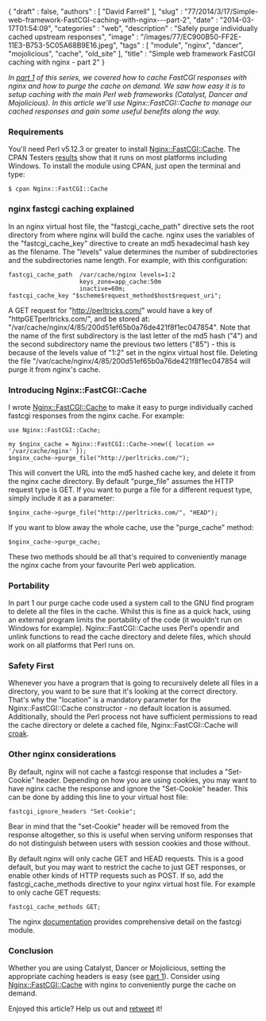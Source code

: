 {
   "draft" : false,
   "authors" : [
      "David Farrell"
   ],
   "slug" : "77/2014/3/17/Simple-web-framework-FastCGI-caching-with-nginx---part-2",
   "date" : "2014-03-17T01:54:09",
   "categories" : "web",
   "description" : "Safely purge individually cached upstream responses",
   "image" : "/images/77/EC900B50-FF2E-11E3-B753-5C05A68B9E16.jpeg",
   "tags" : [
      "module",
      "nginx",
      "dancer",
      "mojolicious",
      "cache",
      "old_site"
   ],
   "title" : "Simple web framework FastCGI caching with nginx - part 2"
}


*In [part 1](http://perltricks.com/article/76/2014/3/11/Simple-web-framework-FastCGI-caching-with-nginx-part-1) of this series, we covered how to cache FastCGI responses with nginx and how to purge the cache on demand. We saw how easy it is to setup caching with the main Perl web frameworks (Catalyst, Dancer and Mojolicious). In this article we'll use Nginx::FastCGI::Cache to manage our cached responses and gain some useful benefits along the way.*

### Requirements

You'll need Perl v5.12.3 or greater to install [Nginx::FastCGI::Cache](https://metacpan.org/pod/Nginx::FastCGI::Cache). The CPAN Testers [results](http://matrix.cpantesters.org/?dist=Nginx-FastCGI-Cache+0.008) show that it runs on most platforms including Windows. To install the module using CPAN, just open the terminal and type:

``` prettyprint
$ cpan Nginx::FastCGI::Cache
```

### nginx fastcgi caching explained

In an nginx virtual host file, the "fastcgi\_cache\_path" directive sets the root directory from where nginx will build the cache. nginx uses the variables of the "fastcgi\_cache\_key" directive to create an md5 hexadecimal hash key as the filename. The "levels" value determines the number of subdirectories and the subdirectories name length. For example, with this configuration:

``` prettyprint
fastcgi_cache_path  /var/cache/nginx levels=1:2
                    keys_zone=app_cache:50m
                    inactive=60m;
fastcgi_cache_key "$scheme$request_method$host$request_uri";
```

A GET request for "http://perltricks.com/" would have a key of "httpGETperltricks.com/", and be stored at: "/var/cache/nginx/4/85/200d51ef65b0a76de421f8f1ec047854". Note that the name of the first subdirectory is the last letter of the md5 hash ("4") and the second subdirectory name the previous two letters ("85") - this is because of the levels value of "1:2" set in the nginx virtual host file. Deleting the file "/var/cache/nginx/4/85/200d51ef65b0a76de421f8f1ec047854 will purge it from nginx's cache.

### Introducing Nginx::FastCGI::Cache

I wrote [Nginx::FastCGI::Cache](https://metacpan.org/pod/Nginx::FastCGI::Cache) to make it easy to purge individually cached fastcgi responses from the nginx cache. For example:

``` prettyprint
use Nginx::FastCGI::Cache;
 
my $nginx_cache = Nginx::FastCGI::Cache->new({ location => '/var/cache/nginx' });
$nginx_cache->purge_file("http://perltricks.com/");
```

This will convert the URL into the md5 hashed cache key, and delete it from the nginx cache directory. By default "purge\_file" assumes the HTTP request type is GET. If you want to purge a file for a different request type, simply include it as a parameter:

``` prettyprint
$nginx_cache->purge_file("http://perltricks.com/", "HEAD");
```

If you want to blow away the whole cache, use the "purge\_cache" method:

``` prettyprint
$nginx_cache->purge_cache;
```

These two methods should be all that's required to conveniently manage the nginx cache from your favourite Perl web application.

### Portability

In part 1 our purge cache code used a system call to the GNU find program to delete all the files in the cache. Whilst this is fine as a quick hack, using an external program limits the portability of the code (it wouldn't run on Windows for example). Nginx::FastCGI::Cache uses Perl's opendir and unlink functions to read the cache directory and delete files, which should work on all platforms that Perl runs on.

### Safety First

Whenever you have a program that is going to recursively delete all files in a directory, you want to be sure that it's looking at the correct directory. That's why the "location" is a mandatory parameter for the Nginx::FastCGI::Cache constructor - no default location is assumed. Additionally, should the Perl process not have sufficient permissions to read the cache directory or delete a cached file, Nginx::FastCGI::Cache will [croak](http://perldoc.perl.org/Carp.html#NAME).

### Other nginx considerations

By default, nginx will not cache a fastcgi response that includes a "Set-Cookie" header. Depending on how you are using cookies, you may want to have nginx cache the response and ignore the "Set-Cookie" header. This can be done by adding this line to your virtual host file:

``` prettyprint
fastcgi_ignore_headers "Set-Cookie";
```

Bear in mind that the "set-Cookie" header will be removed from the response altogether, so this is useful when serving uniform responses that do not distinguish between users with session cookies and those without.

By default nginx will only cache GET and HEAD requests. This is a good default, but you may want to restrict the cache to just GET responses, or enable other kinds of HTTP requests such as POST. If so, add the fastcgi\_cache\_methods directive to your nginx virtual host file. For example to only cache GET requests:

``` prettyprint
fastcgi_cache_methods GET;
```

The nginx [documentation](http://nginx.org/en/docs/http/ngx_http_fastcgi_module.html) provides comprehensive detail on the fastcgi module.

### Conclusion

Whether you are using Catalyst, Dancer or Mojolicious, setting the appropriate caching headers is easy (see [part 1](http://perltricks.com/article/76/2014/3/11/Simple-web-framework-FastCGI-caching-with-nginx-part-1)). Consider using [Nginx::FastCGI::Cache](https://metacpan.org/pod/Nginx::FastCGI::Cache) with nginx to conveniently purge the cache on demand.

Enjoyed this article? Help us out and [retweet](https://twitter.com/intent/tweet?original_referer=http%3A%2F%2Fperltricks.com%2Farticle%2F77%2F2014%2F3%2F16%2FSimple-web-framework-FastCGI-caching-with-nginx-part-2&text=Simple+web+framework+FastCGI+caching+with+nginx+-+part+2&tw_p=tweetbutton&url=http%3A%2F%2Fperltricks.com%2Farticle%2F77%2F2014%2F3%2F16%2FSimple-web-framework-FastCGI-caching-with-nginx-part-2&via=perltricks) it!
